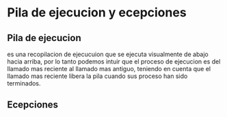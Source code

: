 # Pila de ejecucion y ecepciones

## Pila de ejecucion

es una recopilacion de ejecucuion que se ejecuta visualmente de abajo hacia arriba, por lo tanto podemos intuir que el proceso de ejecucion es del llamado mas reciente al llamado mas antiguo, teniendo en cuenta que el llamado mas reciente libera la pila cuando sus proceso han sido terminados.

## Ecepciones
